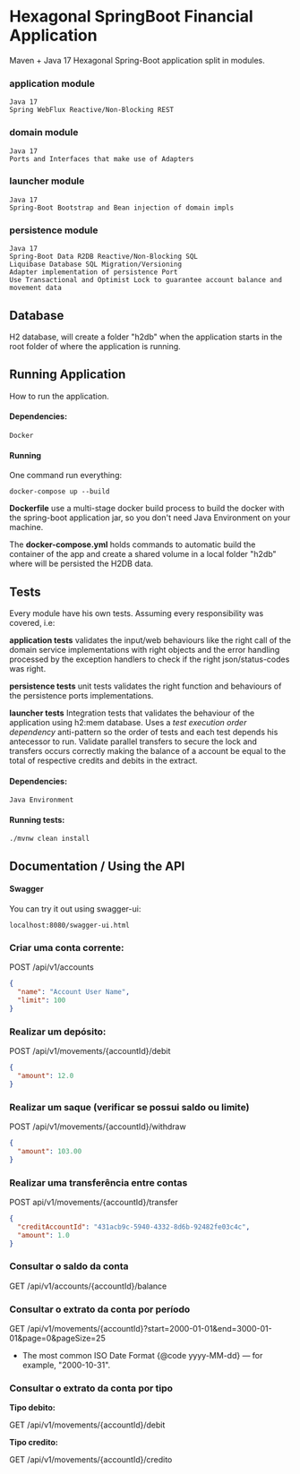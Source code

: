 # Hexagonal SpringBoot Financial Application

Maven + Java 17 Hexagonal Spring-Boot application split in modules.

### application module

```
Java 17 
Spring WebFlux Reactive/Non-Blocking REST
```

### domain module

```
Java 17 
Ports and Interfaces that make use of Adapters
```

### launcher module

```
Java 17
Spring-Boot Bootstrap and Bean injection of domain impls
```

### persistence module

```
Java 17
Spring-Boot Data R2DB Reactive/Non-Blocking SQL
Liquibase Database SQL Migration/Versioning
Adapter implementation of persistence Port
Use Transactional and Optimist Lock to guarantee account balance and movement data
```

## Database

H2 database, will create a folder "h2db" when the application starts in the root folder of where the application is
running.

## Running Application

How to run the application.

#### Dependencies:

```
Docker
```

#### Running
One command run everything:
```
docker-compose up --build
```

**Dockerfile** use a multi-stage docker build process to build the docker with the spring-boot application jar, so you
don't need Java Environment on your machine.

The **docker-compose.yml** holds commands to automatic build the container of the app and create a shared volume in a
local folder "h2db" where will be persisted the H2DB data.

## Tests

Every module have his own tests. Assuming every responsibility was covered, i.e:

**application tests** validates the input/web behaviours like the right call of the domain service implementations with
right objects
and the error handling processed by the exception handlers to check if the right json/status-codes was right.

**persistence tests** unit tests validates the right function and behaviours of the persistence ports implementations.

**launcher tests** Integration tests that validates the behaviour of the application using h2:mem database.
Uses a _test execution order dependency_ anti-pattern so the order of tests and each test depends his antecessor to run.
Validate parallel transfers to secure the lock and transfers occurs correctly making the balance of a account be equal
to the
total of respective credits and debits in the extract.

#### Dependencies:

```
Java Environment
```

#### Running tests:

```
./mvnw clean install
```

## Documentation / Using the API

#### Swagger

You can try it out using swagger-ui:

```
localhost:8080/swagger-ui.html
```

### Criar uma conta corrente:

POST /api/v1/accounts

```JSON
{
  "name": "Account User Name",
  "limit": 100
}
```

### Realizar um depósito:

POST /api/v1/movements/{accountId}/debit

```JSON
{
  "amount": 12.0
}
```

### Realizar um saque (verificar se possui saldo ou limite)

POST /api/v1/movements/{accountId}/withdraw

```JSON
{
  "amount": 103.00
}
```

### Realizar uma transferência entre contas

POST api/v1/movements/{accountId}/transfer

```JSON
{
  "creditAccountId": "431acb9c-5940-4332-8d6b-92482fe03c4c",
  "amount": 1.0
}
```

### Consultar o saldo da conta

GET /api/v1/accounts/{accountId}/balance

### Consultar o extrato da conta por período

GET /api/v1/movements/{accountId}?start=2000-01-01&end=3000-01-01&page=0&pageSize=25

* The most common ISO Date Format {@code yyyy-MM-dd} &mdash; for example, "2000-10-31".

### Consultar o extrato da conta por tipo

**Tipo debito:**

GET /api/v1/movements/{accountId}/debit

**Tipo credito:**

GET /api/v1/movements/{accountId}/credito
